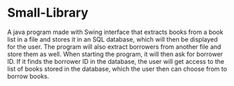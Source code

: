 # Small-Library
A java program made with Swing interface that extracts books from a book list in a file and stores it in an SQL database, which will then be displayed for the user. The program will also extract borrowers from another file and store them as well. When starting the program, it will then ask for borrower ID. If it finds the borrower ID in the database, the user will get access to the list of books stored in the database, which the user then can choose from to borrow books.

